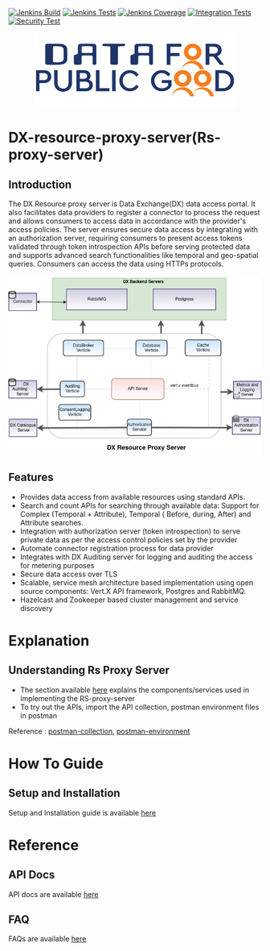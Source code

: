 [![Jenkins Build](https://img.shields.io/jenkins/build?jobUrl=https%3A%2F%2Fjenkins.iudx.io%2Fview%2Fiudx-master%2Fjob%2FIUDX%2520RS-Proxy%2520(master)%2520pipeline%2F&label=Build)](https://jenkins.iudx.io/view/iudx-master/job/IUDX%20RS-Proxy%20(master)%20pipeline/lastBuild/)
[![Jenkins Tests](https://img.shields.io/jenkins/tests?jobUrl=https%3A%2F%2Fjenkins.iudx.io%2Fview%2Fiudx-master%2Fjob%2FIUDX%2520RS-Proxy%2520(master)%2520pipeline%2F&label=Unit%20Test)](https://jenkins.iudx.io/view/iudx-master/job/IUDX%20RS-Proxy%20(master)%20pipeline/lastBuild/testReport/)
[![Jenkins Coverage](https://img.shields.io/jenkins/coverage/jacoco?jobUrl=https%3A%2F%2Fjenkins.iudx.io%2Fview%2Fiudx-master%2Fjob%2FIUDX%2520RS-Proxy%2520(master)%2520pipeline%2F&label=Coverage)](https://jenkins.iudx.io/view/iudx-master/job/IUDX%20RS-Proxy%20(master)%20pipeline/lastBuild/jacoco/)
[![Integration Tests](https://img.shields.io/jenkins/build?jobUrl=https%3A%2F%2Fjenkins.iudx.io%2Fview%2Fiudx-master%2Fjob%2FIUDX%2520RS-Proxy%2520(master)%2520pipeline%2F&label=Integration%20Tests)](https://jenkins.iudx.io/view/iudx-master/job/IUDX%20RS-Proxy%20(master)%20pipeline/lastBuild/Integration_20Test_20Report/)
[![Security Test](https://img.shields.io/jenkins/build?jobUrl=https%3A%2F%2Fjenkins.iudx.io%2Fview%2Fiudx-master%2Fjob%2FIUDX%2520RS-Proxy%2520(master)%2520pipeline%2F&label=Security%20Test)](https://jenkins.iudx.io/view/iudx-master/job/IUDX%20RS-Proxy%20(master)%20pipeline/lastBuild/zap/)

<p align="center">
<img src="./docs/cdpg.png" width="400">
</p>

# DX-resource-proxy-server(Rs-proxy-server)

## Introduction

The DX Resource proxy server is Data Exchange(DX) data access portal.
It also facilitates data providers to register a connector to process the request and allows consumers to access data in
accordance with the provider's access policies.
The server ensures secure data access by integrating with an authorization server, requiring consumers to present access
tokens validated through token introspection APIs before serving protected data and supports advanced search
functionalities like temporal and geo-spatial queries.
Consumers can access the data using HTTPs protocols.

<p align="center">
<img src="./docs/Resource Proxy Server Interactions.png">
</p>

## Features

- Provides data access from available resources using standard APIs.
- Search and count APIs for searching through available data: Support for Complex (Temporal + Attribute), Temporal (
  Before, during, After) and Attribute searches.
- Integration with authorization server (token introspection) to serve private data as per the access control policies
  set by the provider
- Automate connector registration process for data provider
- Integrates with DX Auditing server for logging and auditing the access for metering purposes
- Secure data access over TLS
- Scalable, service mesh architecture based implementation using open source components: Vert.X API framework, Postgres
  and RabbitMQ.
- Hazelcast and Zookeeper based cluster management and service discovery

# Explanation

## Understanding Rs Proxy Server

- The section available [here](./docs/Solution_Architecture.md) explains the components/services used in implementing
  the RS-proxy-server
- To try out the APIs, import the API collection, postman environment files in postman

Reference : [postman-collection](src/test/resources/IUDX-Resource-Proxy-Server-Consumer-APIs.postman_collection_5.5.0.json), [postman-environment](src/test/resources/Resource-Proxy-Server-Consumer-APIs.postman_environment.json)

# How To Guide
## Setup and Installation

Setup and Installation guide is available [here](./docs/SETUP-and-Installation.md)

# Reference
## API Docs

API docs are
available [here](https://redocly.github.io/redoc/?url=https://raw.githubusercontent.com/datakaveri/iudx-rs-proxy/master/docs/openapi.yaml)

## FAQ
FAQs are available [here](./docs/FAQ.md)
